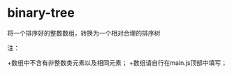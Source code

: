 # binary-tree    
     
将一个排序好的整数数组，转换为一个相对合理的排序树    
  
注：     

+数组中不含有非整数类元素以及相同元素；
+数组请自行在main.js顶部中填写；
